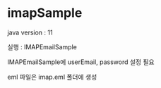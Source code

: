 # imapSample
java version : 11

실행 : IMAPEmailSample

IMAPEmailSample에 userEmail, password 설정 필요

eml 파일은 imap.eml 폴더에 생성